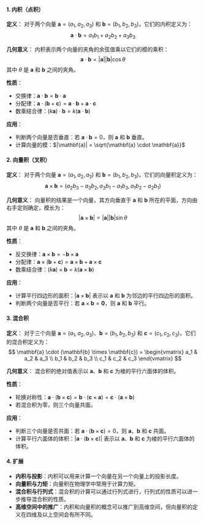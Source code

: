 #### 1. 内积（点积）
**定义**：
对于两个向量 $\mathbf{a} = (a_1, a_2, a_3)$ 和 $\mathbf{b} = (b_1, b_2, b_3)$，它们的内积定义为：
$$
\mathbf{a} \cdot \mathbf{b} = a_1b_1 + a_2b_2 + a_3b_3
$$

**几何意义**：
内积表示两个向量的夹角的余弦值乘以它们的模的乘积：
$$
\mathbf{a} \cdot \mathbf{b} = |\mathbf{a}| |\mathbf{b}| \cos \theta
$$
其中 $\theta$ 是 $\mathbf{a}$ 和 $\mathbf{b}$ 之间的夹角。

**性质**：
- 交换律：$\mathbf{a} \cdot \mathbf{b} = \mathbf{b} \cdot \mathbf{a}$
- 分配律：$\mathbf{a} \cdot (\mathbf{b} + \mathbf{c}) = \mathbf{a} \cdot \mathbf{b} + \mathbf{a} \cdot \mathbf{c}$
- 数乘结合律：$(k\mathbf{a}) \cdot \mathbf{b} = k(\mathbf{a} \cdot \mathbf{b})$

**应用**：
- 判断两个向量是否垂直：若 $\mathbf{a} \cdot \mathbf{b} = 0$，则 $\mathbf{a}$ 和 $\mathbf{b}$ 垂直。
- 计算向量的模：$|\mathbf{a}| = \sqrt{\mathbf{a} \cdot \mathbf{a}}$

#### 2. 向量积（叉积）
**定义**：
对于两个向量 $\mathbf{a} = (a_1, a_2, a_3)$ 和 $\mathbf{b} = (b_1, b_2, b_3)$，它们的向量积定义为：
$$
\mathbf{a} \times \mathbf{b} = \left( a_2b_3 - a_3b_2, a_3b_1 - a_1b_3, a_1b_2 - a_2b_1 \right)
$$

**几何意义**：
向量积的结果是一个向量，其方向垂直于 $\mathbf{a}$ 和 $\mathbf{b}$ 所在的平面，方向由右手定则确定，模长为：
$$
|\mathbf{a} \times \mathbf{b}| = |\mathbf{a}| |\mathbf{b}| \sin \theta
$$
其中 $\theta$ 是 $\mathbf{a}$ 和 $\mathbf{b}$ 之间的夹角。

**性质**：
- 反交换律：$\mathbf{a} \times \mathbf{b} = -\mathbf{b} \times \mathbf{a}$
- 分配律：$\mathbf{a} \times (\mathbf{b} + \mathbf{c}) = \mathbf{a} \times \mathbf{b} + \mathbf{a} \times \mathbf{c}$
- 数乘结合律：$(k\mathbf{a}) \times \mathbf{b} = k(\mathbf{a} \times \mathbf{b})$

**应用**：
- 计算平行四边形的面积：$|\mathbf{a} \times \mathbf{b}|$ 表示以 $\mathbf{a}$ 和 $\mathbf{b}$ 为邻边的平行四边形的面积。
- 判断两个向量是否平行：若 $\mathbf{a} \times \mathbf{b} = \mathbf{0}$，则 $\mathbf{a}$ 和 $\mathbf{b}$ 平行。

#### 3. 混合积
**定义**：
对于三个向量 $\mathbf{a} = (a_1, a_2, a_3)$、$\mathbf{b} = (b_1, b_2, b_3)$ 和 $\mathbf{c} = (c_1, c_2, c_3)$，它们的混合积定义为：
$$
\mathbf{a} \cdot (\mathbf{b} \times \mathbf{c}) = \begin{vmatrix}
a_1 & a_2 & a_3 \\
b_1 & b_2 & b_3 \\
c_1 & c_2 & c_3
\end{vmatrix}
$$

**几何意义**：
混合积的绝对值表示以 $\mathbf{a}$、$\mathbf{b}$ 和 $\mathbf{c}$ 为棱的平行六面体的体积。

**性质**：
- 轮换对称性：$\mathbf{a} \cdot (\mathbf{b} \times \mathbf{c}) = \mathbf{b} \cdot (\mathbf{c} \times \mathbf{a}) = \mathbf{c} \cdot (\mathbf{a} \times \mathbf{b})$
- 若混合积为零，则三个向量共面。

**应用**：
- 判断三个向量是否共面：若 $\mathbf{a} \cdot (\mathbf{b} \times \mathbf{c}) = 0$，则 $\mathbf{a}$、$\mathbf{b}$ 和 $\mathbf{c}$ 共面。
- 计算平行六面体的体积：$|\mathbf{a} \cdot (\mathbf{b} \times \mathbf{c})|$ 表示以 $\mathbf{a}$、$\mathbf{b}$ 和 $\mathbf{c}$ 为棱的平行六面体的体积。

#### 4. 扩展
- **内积与投影**：内积可以用来计算一个向量在另一个向量上的投影长度。
- **向量积与力矩**：向量积在物理学中常用于计算力矩。
- **混合积与行列式**：混合积的计算可以通过行列式进行，行列式的性质可以进一步推导混合积的性质。
- **高维空间中的推广**：内积和向量积的概念可以推广到高维空间，但向量积的定义在四维及以上空间会有所不同。
